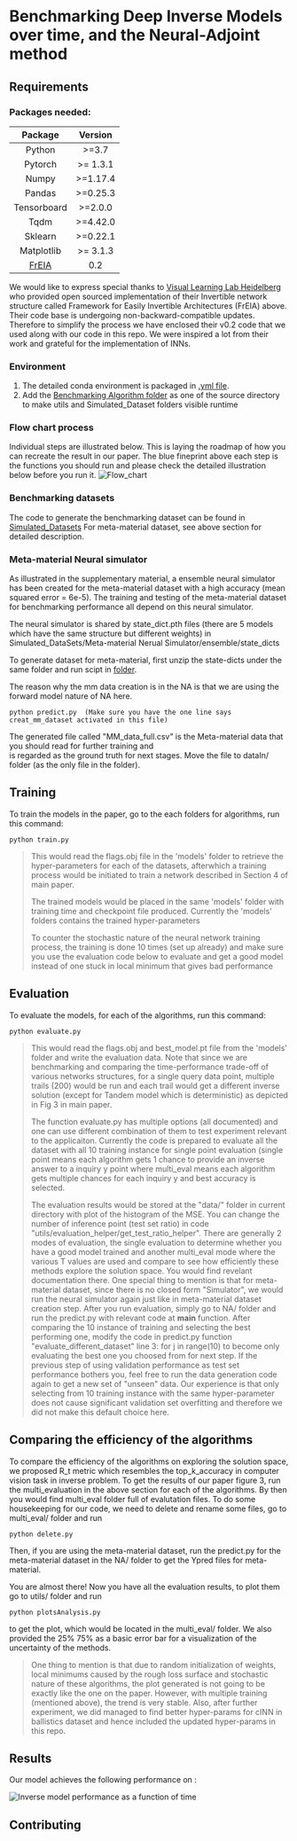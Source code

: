
# Benchmarking Deep Inverse Models over time, and the Neural-Adjoint method

[comment]: <This repository is the official implementation of [My Paper Title](https://arxiv.org/abs/2030.12345).> 




## Requirements

### Packages needed:

| Package | Version |
|:---------------------------------------------:|:------------------------------------------------------------------:|
| Python | \>=3.7 |
| Pytorch | \>= 1.3.1 |
| Numpy  | \>=1.17.4 |
| Pandas | \>=0.25.3 |
| Tensorboard | \>=2.0.0 |
| Tqdm| \>=4.42.0 |
| Sklearn | \>=0.22.1|
| Matplotlib | \>= 3.1.3|
|[FrEIA](https://github.com/VLL-HD/FrEIA)  | 0.2 | 

We would like to express special thanks to [Visual Learning Lab Heidelberg](https://github.com/VLL-HD) who provided open sourced implementation of their Invertible network structure called Framework for Easily Invertible Architectures (FrEIA) above. Their code base is undergoing non-backward-compatible updates. Therefore to simplify the process we have enclosed their v0.2 code that we used along with our code in this repo. We were inspired a lot from their work and grateful for the implementation of INNs. 

### Environment
1. The detailed conda environment is packaged in [.yml file](./demo/environment_droplet.yml).
2. Add the [Benchmarking Algorithm folder](./Benchmarking%20Algorithms) as one of the source directory to make utils and Simulated_Dataset folders 
visible runtime

### Flow chart process
Individual steps are illustrated below. This is laying the roadmap of how you can recreate the result in our paper. The blue fineprint above each step is the functions you should run and please check the detailed illustration below before you run it. 
![Flow_chart](./demo/BDIMNNA_flow_chart.png) 

### Benchmarking datasets

The code to generate the benchmarking dataset can be found in [Simulated_Datasets](./Simulated_DataSets)
For meta-material dataset, see above section for detailed description.
 
### Meta-material Neural simulator
As illustrated in the supplementary material, a ensemble neural simulator has been created for the meta-material dataset
with a high accuracy (mean squared error = 6e-5). The training and testing of the meta-material dataset for benchmarking
performance all depend on this neural simulator. 

The neural simulator is shared by state_dict.pth files (there are 5 models which have the same structure but different weights) in Simulated_DataSets/Meta-material Nerual Simulator/ensemble/state_dicts

To generate dataset for meta-material, first unzip the state-dicts under the same folder and run scipt in [folder](./NA).

The reason why the mm data creation is in the NA is that we are using the forward model nature of NA here.
```create_mm_dataset
python predict.py  (Make sure you have the one line says creat_mm_dataset activated in this file)
```

The generated file called "MM_data_full.csv" is the Meta-material data that you should read for further training and\
 is regarded as the ground truth for next stages. Move the file to dataIn/ folder (as the only file in the folder).

## Training

To train the models in the paper, go to the each folders for algorithms,
 run this command:

```train
python train.py 
```

> This would read the flags.obj file in the 'models' folder to retrieve the hyper-parameters for each of the
> datasets, afterwhich a training process would be initiated to train a network described in Section 4 of main paper.
> 
> The trained models would be placed in the same 'models' folder with training time and checkpoint file produced.
> Currently the 'models' folders contains the trained hyper-parameters 
> 
> To counter the stochastic nature of the neural network training process, the training is done 10 times (set up already) and make sure you use the evaluation code below to evaluate and get a good model instead of one stuck in local minimum that gives bad performance

## Evaluation

To evaluate the models, for each of the algorithms, run this command:
```eval
python evaluate.py
```

> This would read the flags.obj and best_model.pt file from the 'models' folder and write the evaluation data.
> Note that since we are benchmarking and comparing the time-performance trade-off of various networks structures,
> for a single query data point, multiple trails (200) would be run and each trail would get a different inverse 
> solution (except for Tandem model which is deterministic) as depicted in Fig 3 in main paper.
>
> The function evaluate.py has multiple options (all documented) and one can use different combination of them to test 
> experiment relevant to the applicaiton. Currently the code is prepared to evaluate all the dataset with all 10 training instance for single point evaluation (single point means each algorithm gets 1 chance to provide an inverse answer to a inquiry y point where multi_eval means each algorithm gets multiple chances for each inquiry y and best accuracy is selected. 
> 
> The evaluation results would be stored at the "data/" folder in current directory with plot of the histogram of the MSE. You can change the number of inference point (test set ratio) in code "utils/evaluation_helper/get_test_ratio_helper".
> There are generally 2 modes of evaluation, the single evaluation to determine whether you have a good model trained and another multi_eval mode where the various T values are used and compare to see how efficiently these methods explore the solution space. You would find revelant documentation there.
> One special thing to mention is that for meta-material dataset, since there is no closed form "Simulator", we would run the neural simulator again just like in meta-material dataset creation step. After you run evaluation, simply go to NA/ folder and run the predict.py with relevant code at __main__ function.
> After comparing the 10 instance of training and selecting the best performing one, modify the code in predict.py function "evaluate_different_dataset" line 3: for j in range(10) to become only evaluating the best one you choosed from for next step.
> If the previous step of using validation performance as test set performance bothers you, feel free to run the data generation code again to get a new set of "unseen" data. Our experience is that only selecting from 10 training instance with the same hyper-parameter does not cause significant validation set overfitting and therefore we did not make this default choice here.

## Comparing the efficiency of the algorithms

To compare the efficiency of the algorithms on exploring the solution space, we proposed R_t metric which resembles the top_k_accuracy in computer vision task in inverse problem. To get the results of our paper figure 3, run the multi_evaluation in the above section for each of the algorithms. By then you would find multi_eval folder full of evalutation files. To do some housekeeping for our code, we need to delete and rename some files, go to multi_eval/ folder and run

```delete
python delete.py
```

Then, if you are using the meta-material dataset, run the predict.py for the meta-material dataset in the NA/ folder to get the Ypred files for meta-material.

You are almost there! Now you have all the evaluation results, to plot them go to utils/ folder and run

```plot
python plotsAnalysis.py
```

to get the plot, which would be located in the multi_eval/ folder. We also provided the 25% 75% as a basic error bar for a visualization of the uncertainty of the methods.  

> One thing to mention is that due to random initialization of weights, local minimums caused by the rough loss surface and stochastic nature of these algorithms, the plot generated is not going to be exactly like the one on the paper. However, with multiple training (mentioned above), the trend is very stable.
> Also, after further experiment, we did managed to find better hyper-params for cINN in ballistics dataset and hence included the updated hyper-params in this repo.


## Results

Our model achieves the following performance on :

![Inverse model performance as a function of time](./demo/3.png) 


## Contributing

